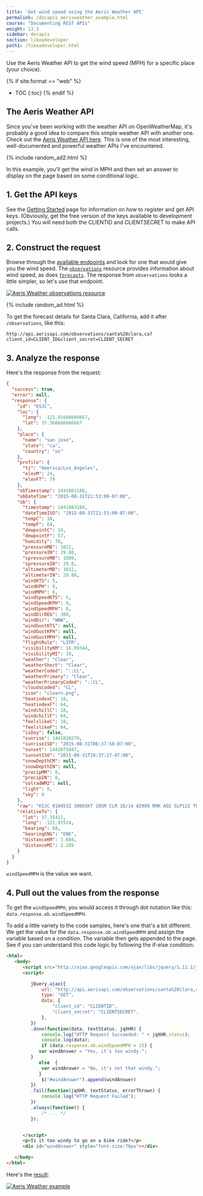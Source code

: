 ```yaml
---
title: 'Get wind speed using the Aeris Weather API'
permalink: /docapis_aerisweather_example.html
course: "Documenting REST APIs"
weight: 13.3
sidebar: docapis
section: likeadeveloper
path1: /likeadeveloper.html
---
```


Use the Aeris Weather API to get the wind speed (MPH) for a specific place (your choice).

{% if site.format == "web" %}
* TOC
{:toc}
{% endif %}

## The Aeris Weather API

Since you've been working with the weather API on OpenWeatherMap, it's probably a good idea to compare this simple weather API with another one. Check out the [Aeris Weather API here](http://www.aerisweather.com/support/docs/api/). This is one of the most interesting, well-documented and powerful weather APIs I've encountered.

{% include random_ad2.html %}

In this example, you'll get the wind in MPH and then set an answer to display on the page based on some conditional logic.

## 1. Get the API keys

See the [Getting Started](http://www.aerisweather.com/support/docs/api/getting-started/) page for information on how to register and get API keys. (Obviously, get the free version of the keys available to development projects.) You will need both the CLIENTID and CLIENTSECRET to make API calls.

## 2. Construct the request

Browse through the [available endpoints](http://www.aerisweather.com/support/docs/api/reference/endpoints/) and look for one that would give you the wind speed. The [`observations`](http://www.aerisweather.com/support/docs/api/reference/endpoints/observations/) resource provides information about wind speed, as does [`forecasts`](http://www.aerisweather.com/support/docs/api/reference/endpoints/forecasts/). The response from `observations` looks a little simpler, so let's use that endpoint.

<a href="http://www.aerisweather.com/support/docs/api/reference/endpoints/observations/" class="noExtIcon"><img src="images/aerisobservations.png" alt="Aeris Weather observations resource" /></a>

{% include random_ad.html %}

To get the forecast details for Santa Clara, California, add it after `/observations`, like this:

```
http://api.aerisapi.com/observations/santa%20clara,ca?client_id=CLIENT_ID&client_secret=CLIENT_SECRET
```

## 3. Analyze the response

Here's the response from the request:

```json
{
  "success": true,
  "error": null,
  "response": {
    "id": "KSJC",
    "loc": {
      "long": -121.91666666667,
      "lat": 37.366666666667
    },
    "place": {
      "name": "san jose",
      "state": "ca",
      "country": "us"
    },
    "profile": {
      "tz": "America/Los_Angeles",
      "elevM": 24,
      "elevFT": 79
    },
    "obTimestamp": 1441083180,
    "obDateTime": "2015-08-31T21:53:00-07:00",
    "ob": {
      "timestamp": 1441083180,
      "dateTimeISO": "2015-08-31T21:53:00-07:00",
      "tempC": 18,
      "tempF": 64,
      "dewpointC": 14,
      "dewpointF": 57,
      "humidity": 78,
      "pressureMB": 1012,
      "pressureIN": 29.88,
      "spressureMB": 1009,
      "spressureIN": 29.8,
      "altimeterMB": 1012,
      "altimeterIN": 29.88,
      "windKTS": 5,
      "windKPH": 9,
      "windMPH": 6,
      "windSpeedKTS": 5,
      "windSpeedKPH": 9,
      "windSpeedMPH": 6,
      "windDirDEG": 300,
      "windDir": "WNW",
      "windGustKTS": null,
      "windGustKPH": null,
      "windGustMPH": null,
      "flightRule": "LIFR",
      "visibilityKM": 16.09344,
      "visibilityMI": 10,
      "weather": "Clear",
      "weatherShort": "Clear",
      "weatherCoded": "::CL",
      "weatherPrimary": "Clear",
      "weatherPrimaryCoded": "::CL",
      "cloudsCoded": "CL",
      "icon": "clearn.png",
      "heatindexC": 18,
      "heatindexF": 64,
      "windchillC": 18,
      "windchillF": 64,
      "feelslikeC": 18,
      "feelslikeF": 64,
      "isDay": false,
      "sunrise": 1441028278,
      "sunriseISO": "2015-08-31T06:37:58-07:00",
      "sunset": 1441075047,
      "sunsetISO": "2015-08-31T19:37:27-07:00",
      "snowDepthCM": null,
      "snowDepthIN": null,
      "precipMM": 0,
      "precipIN": 0,
      "solradWM2": null,
      "light": 0,
      "sky": 0
    },
    "raw": "KSJC 010453Z 30005KT 10SM CLR 18/14 A2989 RMK AO2 SLP122 T01830139",
    "relativeTo": {
      "lat": 37.35411,
      "long": -121.95524,
      "bearing": 68,
      "bearingENG": "ENE",
      "distanceKM": 3.684,
      "distanceMI": 2.289
    }
  }
}
```

`windSpeedMPH` is the value we want.

## 4. Pull out the values from the response

To get the `windSpeedMPH`, you would access it through dot notation like this: `data.response.ob.windSpeedMPH`.

To add a little variety to the code samples, here's one that's a bit different. We get the value for the `data.response.ob.windSpeedMPH` and assign the variable based on a condition. The variable then gets appended to the page. See if you can understand this code logic by following the if-else condition:

```html
<html>
   <body>
      <script src="http://ajax.googleapis.com/ajax/libs/jquery/1.11.1/jquery.min.js"></script>
      <script>

         jQuery.ajax({
             url: "http://api.aerisapi.com/observations/santa%20clara,ca",
             type: "GET",
             data: {
                 "client_id": "CLIENTID",
                 "client_secret": "CLIENTSECRET",
             },
         })
         .done(function(data, textStatus, jqXHR) {
             console.log("HTTP Request Succeeded: " + jqXHR.status);
             console.log(data);
             if (data.response.ob.windSpeedMPH > 15) {
         	var windAnswer = "Yes, it's too windy.";
         }
         	else  {
         	 var windAnswer = "No, it's not that windy.";
         	}
             $("#windAnswer").append(windAnswer)
         })
         .fail(function(jqXHR, textStatus, errorThrown) {
             console.log("HTTP Request Failed");
         })
         .always(function() {
             /* ... */
         });


      </script>
      <p>Is it too windy to go on a bike ride?</p>
      <div id="windAnswer" style="font-size:76px"></div>

   </body>
</html>
```

Here's the <a href="http://idratherbewriting.com/learnapidoc/assets/files/aeris-observations.html">result</a>:

<a href="http://idratherbewriting.com/learnapidoc/assets/files/aeris-observations.html" class="noExtIcon"><img src="images/notthatwindy.png" alt="Aeris Weather example" /></a>
